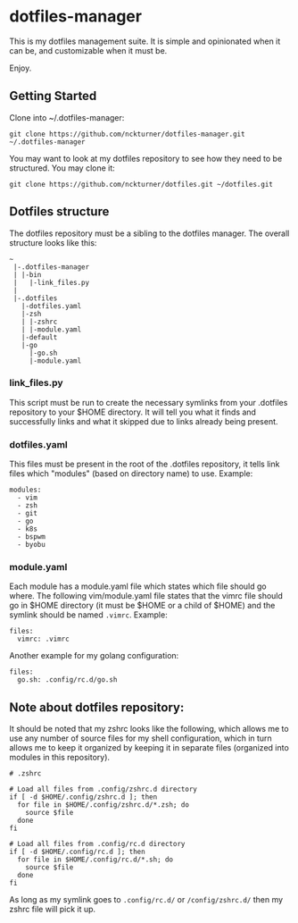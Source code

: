 dotfiles-manager
========

This is my dotfiles management suite.  It is simple and opinionated when it can be, and customizable when it must be.  

Enjoy.


Getting Started
---------------

Clone into ~/.dotfiles-manager:
```
git clone https://github.com/nckturner/dotfiles-manager.git ~/.dotfiles-manager
```

You may want to look at my dotfiles repository to see how they need to be structured.  You may clone it:
```
git clone https://github.com/nckturner/dotfiles.git ~/dotfiles.git
```

Dotfiles structure
---------------

The dotfiles repository must be a sibling to the dotfiles manager.  The overall structure looks like this:

```
~ 
 |-.dotfiles-manager
 | |-bin
 |   |-link_files.py
 | 
 |-.dotfiles
   |-dotfiles.yaml
   |-zsh
   | |-zshrc
   | |-module.yaml
   |-default
   |-go
     |-go.sh
     |-module.yaml
```

### link_files.py
This script must be run to create the necessary symlinks from your .dotfiles repository to your $HOME directory.  It will tell you what it finds and successfully links and what it skipped due to links already being present.  

### dotfiles.yaml
This files must be present in the root of the .dotfiles repository, it tells link files which "modules" (based on directory name) to use. 
Example:
```
modules:
  - vim
  - zsh
  - git
  - go
  - k8s
  - bspwm
  - byobu
```

### module.yaml
Each module has a module.yaml file which states which file should go where.  The following vim/module.yaml file states that the vimrc file should go in $HOME directory (it must be $HOME or a child of $HOME) and the symlink should be named `.vimrc`.
Example:
```
files:
  vimrc: .vimrc
```
Another example for my golang configuration:
```
files:
  go.sh: .config/rc.d/go.sh
```

## Note about dotfiles repository:
It should be noted that my zshrc looks like the following, which allows me to use any number of source files for my shell configuration, which in turn allows me to keep it organized by keeping it in separate files (organized into modules in this repository).  

```
# .zshrc

# Load all files from .config/zshrc.d directory
if [ -d $HOME/.config/zshrc.d ]; then
  for file in $HOME/.config/zshrc.d/*.zsh; do
    source $file
  done
fi

# Load all files from .config/rc.d directory
if [ -d $HOME/.config/rc.d ]; then
  for file in $HOME/.config/rc.d/*.sh; do
    source $file
  done
fi
```
As long as my symlink goes to `.config/rc.d/` or `/config/zshrc.d/` then my zshrc file will pick it up.  
